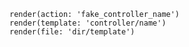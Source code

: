     render(action: 'fake_controller_name')
    render(template: 'controller/name')
    render(file: 'dir/template')